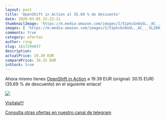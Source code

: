 ```yaml
---
layout: post
title: 'OpenShift in Action al 35.69 % de descuento'
date: 2020-03-05 22:22:11
thumbnailImage: 'https://m.media-amazon.com/images/I/51pkcGn0aSL._AC_._SL200_.jpg'
images: [ 'https://m.media-amazon.com/images/I/51pkcGn0aSL._AC_._SL200_.jpg' ]
comments: true
category: ofertas
author: ring
slug: 1617294837
description:
actualPrice: 19.39 EUR
comparePrice: 30.15 EUR
inStock: true
---
```


Ahora mismo tienes [OpenShift in Action](https://www.amazon.es/dp/1617294837/?tag=redken-21) a 19.39 EUR (original: 30.15 EUR) (35.69 %  de descuento) en el siguiente enlace!

[![](https://m.media-amazon.com/images/I/51pkcGn0aSL._AC_._SL200_.jpg)](https://www.amazon.es/dp/1617294837/?tag=redken-21)

[Visítala!!!](https://www.amazon.es/dp/1617294837/?tag=redken-21)

[Consulta otras ofertas en nuestro canal de telegram](https://t.me/s/ofertas25)
